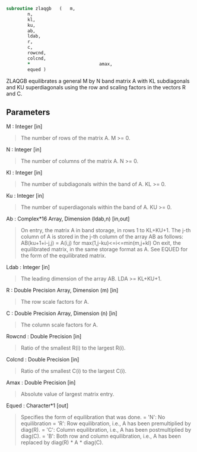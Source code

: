 ```fortran
subroutine zlaqgb	(	m,
		n,
		kl,
		ku,
		ab,
		ldab,
		r,
		c,
		rowcnd,
		colcnd,
		*                          amax,
		equed )
```

 ZLAQGB equilibrates a general M by N band matrix A with KL
 subdiagonals and KU superdiagonals using the row and scaling factors
 in the vectors R and C.

## Parameters
M : Integer [in]
> The number of rows of the matrix A.  M >= 0.

N : Integer [in]
> The number of columns of the matrix A.  N >= 0.

Kl : Integer [in]
> The number of subdiagonals within the band of A.  KL >= 0.

Ku : Integer [in]
> The number of superdiagonals within the band of A.  KU >= 0.

Ab : Complex*16 Array, Dimension (ldab,n) [in,out]
> On entry, the matrix A in band storage, in rows 1 to KL+KU+1.
> The j-th column of A is stored in the j-th column of the
> array AB as follows:
> AB(ku+1+i-j,j) = A(i,j) for max(1,j-ku)<=i<=min(m,j+kl)
> On exit, the equilibrated matrix, in the same storage format
> as A.  See EQUED for the form of the equilibrated matrix.

Ldab : Integer [in]
> The leading dimension of the array AB.  LDA >= KL+KU+1.

R : Double Precision Array, Dimension (m) [in]
> The row scale factors for A.

C : Double Precision Array, Dimension (n) [in]
> The column scale factors for A.

Rowcnd : Double Precision [in]
> Ratio of the smallest R(i) to the largest R(i).

Colcnd : Double Precision [in]
> Ratio of the smallest C(i) to the largest C(i).

Amax : Double Precision [in]
> Absolute value of largest matrix entry.

Equed : Character*1 [out]
> Specifies the form of equilibration that was done.
> = 'N':  No equilibration
> = 'R':  Row equilibration, i.e., A has been premultiplied by
> diag(R).
> = 'C':  Column equilibration, i.e., A has been postmultiplied
> by diag(C).
> = 'B':  Both row and column equilibration, i.e., A has been
> replaced by diag(R) * A * diag(C).

